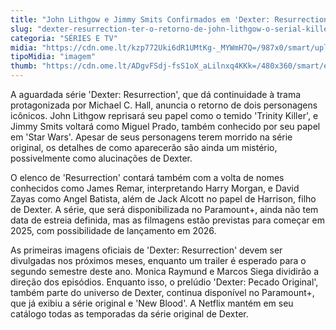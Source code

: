 ```yaml
---
title: "John Lithgow e Jimmy Smits Confirmados em 'Dexter: Resurrection'"
slug: "dexter-resurrection-ter-o-retorno-de-john-lithgow-o-serial-killer-trinity"
categoria: "SÉRIES E TV"
midia: "https://cdn.ome.lt/kzp772Uki6dR1UMtKg-_MYWmH7Q=/987x0/smart/uploads/conteudo/fotos/02_itN2ZRL.jpg"
tipoMidia: "imagem"
thumb: "https://cdn.ome.lt/ADgvFSdj-fsS1oX_aLilnxq4KKk=/480x360/smart/extras/conteudos/01_FKwEX4l.jpg"
---
```


A aguardada série 'Dexter: Resurrection', que dá continuidade à trama protagonizada por Michael C. Hall, anuncia o retorno de dois personagens icônicos. John Lithgow reprisará seu papel como o temido 'Trinity Killer', e Jimmy Smits voltará como Miguel Prado, também conhecido por seu papel em 'Star Wars'. Apesar de seus personagens terem morrido na série original, os detalhes de como aparecerão são ainda um mistério, possivelmente como alucinações de Dexter.

O elenco de 'Resurrection' contará também com a volta de nomes conhecidos como James Remar, interpretando Harry Morgan, e David Zayas como Angel Batista, além de Jack Alcott no papel de Harrison, filho de Dexter. A série, que será disponibilizada no Paramount+, ainda não tem data de estreia definida, mas as filmagens estão previstas para começar em 2025, com possibilidade de lançamento em 2026.

As primeiras imagens oficiais de 'Dexter: Resurrection' devem ser divulgadas nos próximos meses, enquanto um trailer é esperado para o segundo semestre deste ano. Monica Raymund e Marcos Siega dividirão a direção dos episódios. Enquanto isso, o prelúdio 'Dexter: Pecado Original', também parte do universo de Dexter, continua disponível no Paramount+, que já exibiu a série original e 'New Blood'. A Netflix mantém em seu catálogo todas as temporadas da série original de Dexter.